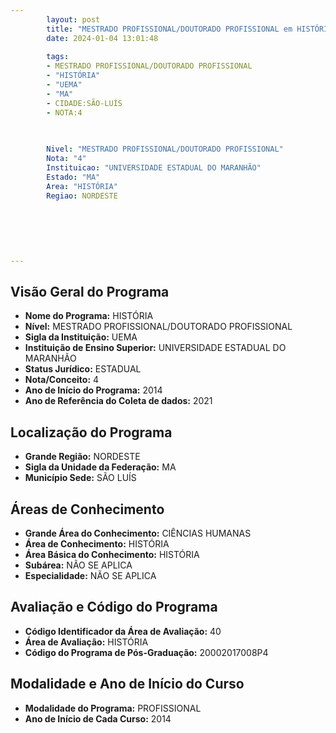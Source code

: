 ```yaml
---
        layout: post
        title: "MESTRADO PROFISSIONAL/DOUTORADO PROFISSIONAL em HISTÓRIA na UEMA  "
        date: 2024-01-04 13:01:48
     
        tags:
        - MESTRADO PROFISSIONAL/DOUTORADO PROFISSIONAL
        - "HISTÓRIA"
        - "UEMA"
        - "MA"
        - CIDADE:SÃO-LUÍS
        - NOTA:4
        
       

        Nivel: "MESTRADO PROFISSIONAL/DOUTORADO PROFISSIONAL"
        Nota: "4"
        Instituicao: "UNIVERSIDADE ESTADUAL DO MARANHÃO"
        Estado: "MA"
        Area: "HISTÓRIA"
        Regiao: NORDESTE
        
        
        
        
        
        
---
```

## Visão Geral do Programa
- **Nome do Programa:** HISTÓRIA
- **Nível:** MESTRADO PROFISSIONAL/DOUTORADO PROFISSIONAL
- **Sigla da Instituição:** UEMA
- **Instituição de Ensino Superior:** UNIVERSIDADE ESTADUAL DO MARANHÃO
- **Status Jurídico:** ESTADUAL
- **Nota/Conceito:** 4
- **Ano de Início do Programa:** 2014
- **Ano de Referência do Coleta de dados:** 2021

## Localização do Programa
- **Grande Região:** NORDESTE
- **Sigla da Unidade da Federação:** MA
- **Município Sede:** SÃO LUÍS

## Áreas de Conhecimento
- **Grande Área do Conhecimento:** CIÊNCIAS HUMANAS
- **Área de Conhecimento:** HISTÓRIA
- **Área Básica do Conhecimento:** HISTÓRIA
- **Subárea:** NÃO SE APLICA
- **Especialidade:** NÃO SE APLICA

## Avaliação e Código do Programa
- **Código Identificador da Área de Avaliação:** 40
- **Área de Avaliação:** HISTÓRIA
- **Código do Programa de Pós-Graduação:** 20002017008P4


## Modalidade e Ano de Início do Curso
- **Modalidade do Programa:** PROFISSIONAL
- **Ano de Início de Cada Curso:** 2014
